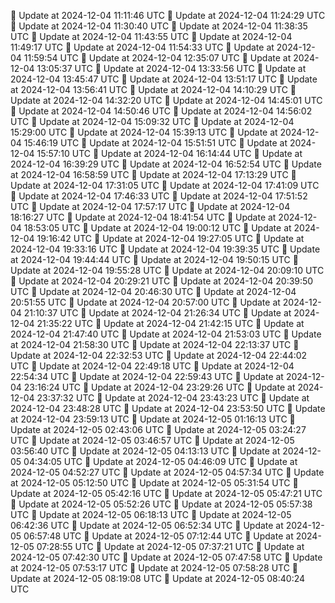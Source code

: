 🔄 Update at 2024-12-04 11:11:46 UTC
🔄 Update at 2024-12-04 11:24:29 UTC
🔄 Update at 2024-12-04 11:30:40 UTC
🔄 Update at 2024-12-04 11:38:35 UTC
🔄 Update at 2024-12-04 11:43:55 UTC
🔄 Update at 2024-12-04 11:49:17 UTC
🔄 Update at 2024-12-04 11:54:33 UTC
🔄 Update at 2024-12-04 11:59:54 UTC
🔄 Update at 2024-12-04 12:35:07 UTC
🔄 Update at 2024-12-04 13:05:37 UTC
🔄 Update at 2024-12-04 13:33:56 UTC
🔄 Update at 2024-12-04 13:45:47 UTC
🔄 Update at 2024-12-04 13:51:17 UTC
🔄 Update at 2024-12-04 13:56:41 UTC
🔄 Update at 2024-12-04 14:10:29 UTC
🔄 Update at 2024-12-04 14:32:20 UTC
🔄 Update at 2024-12-04 14:45:01 UTC
🔄 Update at 2024-12-04 14:50:46 UTC
🔄 Update at 2024-12-04 14:56:02 UTC
🔄 Update at 2024-12-04 15:09:32 UTC
🔄 Update at 2024-12-04 15:29:00 UTC
🔄 Update at 2024-12-04 15:39:13 UTC
🔄 Update at 2024-12-04 15:46:19 UTC
🔄 Update at 2024-12-04 15:51:51 UTC
🔄 Update at 2024-12-04 15:57:10 UTC
🔄 Update at 2024-12-04 16:14:44 UTC
🔄 Update at 2024-12-04 16:39:29 UTC
🔄 Update at 2024-12-04 16:52:54 UTC
🔄 Update at 2024-12-04 16:58:59 UTC
🔄 Update at 2024-12-04 17:13:29 UTC
🔄 Update at 2024-12-04 17:31:05 UTC
🔄 Update at 2024-12-04 17:41:09 UTC
🔄 Update at 2024-12-04 17:46:33 UTC
🔄 Update at 2024-12-04 17:51:52 UTC
🔄 Update at 2024-12-04 17:57:17 UTC
🔄 Update at 2024-12-04 18:16:27 UTC
🔄 Update at 2024-12-04 18:41:54 UTC
🔄 Update at 2024-12-04 18:53:05 UTC
🔄 Update at 2024-12-04 19:00:12 UTC
🔄 Update at 2024-12-04 19:16:42 UTC
🔄 Update at 2024-12-04 19:27:05 UTC
🔄 Update at 2024-12-04 19:33:16 UTC
🔄 Update at 2024-12-04 19:39:35 UTC
🔄 Update at 2024-12-04 19:44:44 UTC
🔄 Update at 2024-12-04 19:50:15 UTC
🔄 Update at 2024-12-04 19:55:28 UTC
🔄 Update at 2024-12-04 20:09:10 UTC
🔄 Update at 2024-12-04 20:29:21 UTC
🔄 Update at 2024-12-04 20:39:50 UTC
🔄 Update at 2024-12-04 20:46:30 UTC
🔄 Update at 2024-12-04 20:51:55 UTC
🔄 Update at 2024-12-04 20:57:00 UTC
🔄 Update at 2024-12-04 21:10:37 UTC
🔄 Update at 2024-12-04 21:26:34 UTC
🔄 Update at 2024-12-04 21:35:22 UTC
🔄 Update at 2024-12-04 21:42:15 UTC
🔄 Update at 2024-12-04 21:47:40 UTC
🔄 Update at 2024-12-04 21:53:03 UTC
🔄 Update at 2024-12-04 21:58:30 UTC
🔄 Update at 2024-12-04 22:13:37 UTC
🔄 Update at 2024-12-04 22:32:53 UTC
🔄 Update at 2024-12-04 22:44:02 UTC
🔄 Update at 2024-12-04 22:49:18 UTC
🔄 Update at 2024-12-04 22:54:34 UTC
🔄 Update at 2024-12-04 22:59:43 UTC
🔄 Update at 2024-12-04 23:16:24 UTC
🔄 Update at 2024-12-04 23:29:26 UTC
🔄 Update at 2024-12-04 23:37:32 UTC
🔄 Update at 2024-12-04 23:43:23 UTC
🔄 Update at 2024-12-04 23:48:28 UTC
🔄 Update at 2024-12-04 23:53:50 UTC
🔄 Update at 2024-12-04 23:59:13 UTC
🔄 Update at 2024-12-05 01:16:13 UTC
🔄 Update at 2024-12-05 02:43:06 UTC
🔄 Update at 2024-12-05 03:24:27 UTC
🔄 Update at 2024-12-05 03:46:57 UTC
🔄 Update at 2024-12-05 03:56:40 UTC
🔄 Update at 2024-12-05 04:13:13 UTC
🔄 Update at 2024-12-05 04:34:05 UTC
🔄 Update at 2024-12-05 04:46:09 UTC
🔄 Update at 2024-12-05 04:52:27 UTC
🔄 Update at 2024-12-05 04:57:34 UTC
🔄 Update at 2024-12-05 05:12:50 UTC
🔄 Update at 2024-12-05 05:31:54 UTC
🔄 Update at 2024-12-05 05:42:16 UTC
🔄 Update at 2024-12-05 05:47:21 UTC
🔄 Update at 2024-12-05 05:52:26 UTC
🔄 Update at 2024-12-05 05:57:38 UTC
🔄 Update at 2024-12-05 06:18:13 UTC
🔄 Update at 2024-12-05 06:42:36 UTC
🔄 Update at 2024-12-05 06:52:34 UTC
🔄 Update at 2024-12-05 06:57:48 UTC
🔄 Update at 2024-12-05 07:12:44 UTC
🔄 Update at 2024-12-05 07:28:55 UTC
🔄 Update at 2024-12-05 07:37:21 UTC
🔄 Update at 2024-12-05 07:42:30 UTC
🔄 Update at 2024-12-05 07:47:58 UTC
🔄 Update at 2024-12-05 07:53:17 UTC
🔄 Update at 2024-12-05 07:58:28 UTC
🔄 Update at 2024-12-05 08:19:08 UTC
🔄 Update at 2024-12-05 08:40:24 UTC
